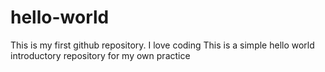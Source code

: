 # hello-world
This is my first github repository. I love coding
This is a simple hello world introductory repository for my own practice
